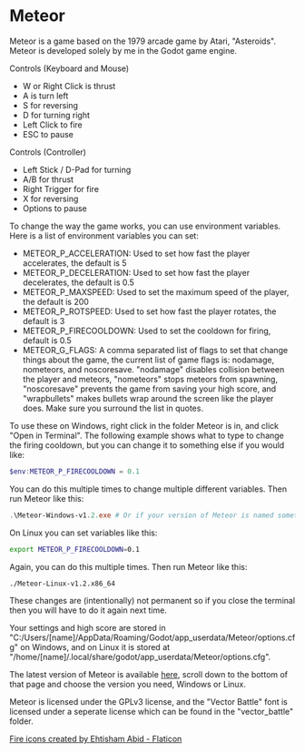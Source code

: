 # Meteor

Meteor is a game based on the 1979 arcade game by Atari, "Asteroids". Meteor is developed solely by me in the Godot game engine.

Controls (Keyboard and Mouse)

- W or Right Click is thrust
- A is turn left
- S for reversing
- D for turning right
- Left Click to fire
- ESC to pause

Controls (Controller)

- Left Stick / D-Pad for turning
- A/B for thrust
- Right Trigger for fire
- X for reversing
- Options to pause

To change the way the game works, you can use environment variables. Here is a list of environment variables you can set:

- METEOR_P_ACCELERATION: Used to set how fast the player accelerates, the default is 5
- METEOR_P_DECELERATION: Used to set how fast the player decelerates, the default is 0.5
- METEOR_P_MAXSPEED: Used to set the maximum speed of the player, the default is 200
- METEOR_P_ROTSPEED: Used to set how fast the player rotates, the default is 3
- METEOR_P_FIRECOOLDOWN: Used to set the cooldown for firing, default is 0.5
- METEOR_G_FLAGS: A comma separated list of flags to set that change things about the game, the current list of game flags is: nodamage, nometeors, and noscoresave. "nodamage" disables collision between the player and meteors, "nometeors" stops meteors from spawning, "noscoresave" prevents the game from saving your high score, and "wrapbullets" makes bullets wrap around the screen like the player does. Make sure you surround the list in quotes.

To use these on Windows, right click in the folder Meteor is in, and click "Open in Terminal". The following example shows what to type to change the firing cooldown, but you can change it to something else if you would like:
```powershell
$env:METEOR_P_FIRECOOLDOWN = 0.1
```
You can do this multiple times to change multiple different variables.
Then run Meteor like this:
```powershell
.\Meteor-Windows-v1.2.exe # Or if your version of Meteor is named something else, change it to that, make sure to include the '.\' though
```
On Linux you can set variables like this:
```bash
export METEOR_P_FIRECOOLDOWN=0.1
```
Again, you can do this multiple times.
Then run Meteor like this:
```bash
./Meteor-Linux-v1.2.x86_64
```
These changes are (intentionally) not permanent so if you close the terminal then you will have to do it again next time.

Your settings and high score are stored in "C:/Users/[name]/AppData/Roaming/Godot/app_userdata/Meteor/options.cfg" on Windows, and on Linux it is stored at "/home/[name]/.local/share/godot/app_userdata/Meteor/options.cfg".


The latest version of Meteor is available [here](https://github.com/xWires/Meteor/releases/latest), scroll down to the bottom of that page and choose the version you need, Windows or Linux.

Meteor is licensed under the GPLv3 license, and the "Vector Battle" font is licensed under a seperate license which can be found in the "vector_battle" folder.

<a href="https://www.flaticon.com/free-icons/fire" title="fire icons">Fire icons created by Ehtisham Abid - Flaticon</a>
